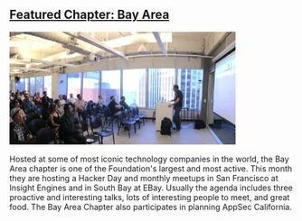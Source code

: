 
## [Featured Chapter: Bay Area](#)

<a><img src="/assets/images/content/bay-area2.png" alt="Bay Area Chapter Meeting"></a>

Hosted at some of most iconic technology companies in the world, the Bay Area chapter is one of the Foundation's largest and most active. This month they are hosting a Hacker Day and monthly meetups in San Francisco at Insight Engines and in South Bay at EBay. Usually the agenda includes three proactive and interesting talks, lots of interesting people to meet, and great food. The Bay Area Chapter also participates in planning AppSec California.
